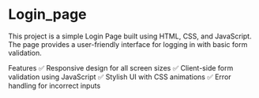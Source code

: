# Login_page

This project is a simple Login Page built using HTML, CSS, and JavaScript. The page provides a user-friendly interface for logging in with basic form validation.

Features
✅ Responsive design for all screen sizes
✅ Client-side form validation using JavaScript
✅ Stylish UI with CSS animations
✅ Error handling for incorrect inputs
